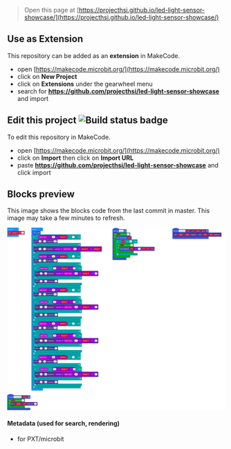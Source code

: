 
> Open this page at [https://projecthsi.github.io/led-light-sensor-showcase/](https://projecthsi.github.io/led-light-sensor-showcase/)

## Use as Extension

This repository can be added as an **extension** in MakeCode.

* open [https://makecode.microbit.org/](https://makecode.microbit.org/)
* click on **New Project**
* click on **Extensions** under the gearwheel menu
* search for **https://github.com/projecthsi/led-light-sensor-showcase** and import

## Edit this project ![Build status badge](https://github.com/projecthsi/led-light-sensor-showcase/workflows/MakeCode/badge.svg)

To edit this repository in MakeCode.

* open [https://makecode.microbit.org/](https://makecode.microbit.org/)
* click on **Import** then click on **Import URL**
* paste **https://github.com/projecthsi/led-light-sensor-showcase** and click import

## Blocks preview

This image shows the blocks code from the last commit in master.
This image may take a few minutes to refresh.

![A rendered view of the blocks](https://github.com/projecthsi/led-light-sensor-showcase/raw/master/.github/makecode/blocks.png)

#### Metadata (used for search, rendering)

* for PXT/microbit
<script src="https://makecode.com/gh-pages-embed.js"></script><script>makeCodeRender("{{ site.makecode.home_url }}", "{{ site.github.owner_name }}/{{ site.github.repository_name }}");</script>
